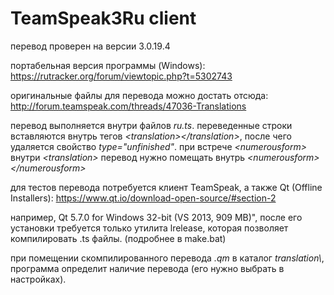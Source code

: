 # TeamSpeak3Ru client
перевод проверен на версии 3.0.19.4

портабельная версия программы (Windows):
https://rutracker.org/forum/viewtopic.php?t=5302743

оригинальные файлы для перевода можно достать отсюда:
http://forum.teamspeak.com/threads/47036-Translations

перевод выполняется внутри файлов _ru.ts_. переведенные строки вставляются внутрь тегов _\<translation\>\</translation\>_, после чего удаляется свойство _type="unfinished"_. при встрече _\<numerousform\>_ внутри _\<translation\>_ перевод нужно помещать внутрь _\<numerousform\>\</numerousform\>_

для тестов перевода потребуется клиент TeamSpeak, а также Qt (Offline Installers):
https://www.qt.io/download-open-source/#section-2

например, Qt 5.7.0 for Windows 32-bit (VS 2013, 909 MB)",
после его установки требуется только утилита lrelease,
которая позволяет компилировать .ts файлы. (подробнее в make.bat)

при помещении скомпилированного перевода _.qm_ в каталог _translation\\_,
программа определит наличие перевода (его нужно выбрать в настройках).
